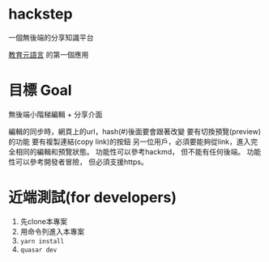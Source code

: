 # hackstep
 一個無後端的分享知識平台

[教育元語言](https://github.com/bestian/edu-lang)
的第一個應用

# 目標 Goal
無後端小階梯編輯 + 分享介面

編輯的同步時，網頁上的url，hash(#)後面要會跟著改變 要有切換預覽(preview)的功能 要有複製連結(copy link)的按鈕 另一位用戶，必須要能夠從link，進入完全相同的編輯和預覽狀態。 功能性可以參考hackmd， 但不能有任何後端。 功能性可以參考開發者冒險， 但必須支援https。


# 近端測試(for developers)

1. 先clone本專案
2. 用命令列進入本專案
3. ``` yarn install ```
4. ``` quasar dev ```
